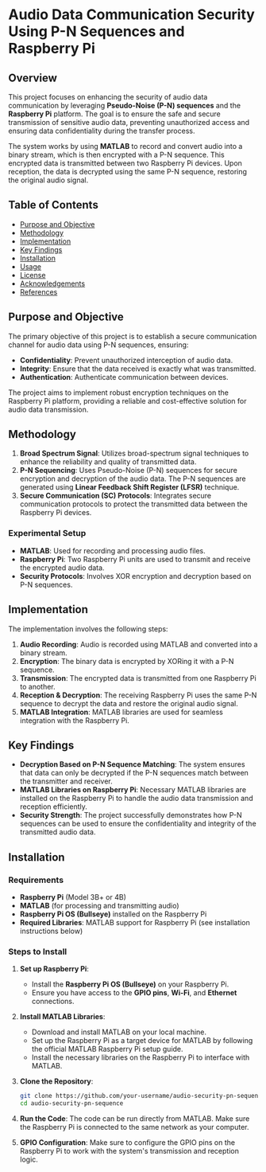 # Audio Data Communication Security Using P-N Sequences and Raspberry Pi

## Overview

This project focuses on enhancing the security of audio data communication by leveraging **Pseudo-Noise (P-N) sequences** and the **Raspberry Pi** platform. The goal is to ensure the safe and secure transmission of sensitive audio data, preventing unauthorized access and ensuring data confidentiality during the transfer process.

The system works by using **MATLAB** to record and convert audio into a binary stream, which is then encrypted with a P-N sequence. This encrypted data is transmitted between two Raspberry Pi devices. Upon reception, the data is decrypted using the same P-N sequence, restoring the original audio signal.

## Table of Contents

- [Purpose and Objective](#purpose-and-objective)
- [Methodology](#methodology)
- [Implementation](#implementation)
- [Key Findings](#key-findings)
- [Installation](#installation)
- [Usage](#usage)
- [License](#license)
- [Acknowledgements](#acknowledgements)
- [References](#references)

## Purpose and Objective

The primary objective of this project is to establish a secure communication channel for audio data using P-N sequences, ensuring:
- **Confidentiality**: Prevent unauthorized interception of audio data.
- **Integrity**: Ensure that the data received is exactly what was transmitted.
- **Authentication**: Authenticate communication between devices.

The project aims to implement robust encryption techniques on the Raspberry Pi platform, providing a reliable and cost-effective solution for audio data transmission.

## Methodology

1. **Broad Spectrum Signal**: Utilizes broad-spectrum signal techniques to enhance the reliability and quality of transmitted data.
2. **P-N Sequencing**: Uses Pseudo-Noise (P-N) sequences for secure encryption and decryption of the audio data. The P-N sequences are generated using **Linear Feedback Shift Register (LFSR)** technique.
3. **Secure Communication (SC) Protocols**: Integrates secure communication protocols to protect the transmitted data between the Raspberry Pi devices.

### Experimental Setup

- **MATLAB**: Used for recording and processing audio files.
- **Raspberry Pi**: Two Raspberry Pi units are used to transmit and receive the encrypted audio data.
- **Security Protocols**: Involves XOR encryption and decryption based on P-N sequences.

## Implementation

The implementation involves the following steps:
1. **Audio Recording**: Audio is recorded using MATLAB and converted into a binary stream.
2. **Encryption**: The binary data is encrypted by XORing it with a P-N sequence.
3. **Transmission**: The encrypted data is transmitted from one Raspberry Pi to another.
4. **Reception & Decryption**: The receiving Raspberry Pi uses the same P-N sequence to decrypt the data and restore the original audio signal.
5. **MATLAB Integration**: MATLAB libraries are used for seamless integration with the Raspberry Pi.

## Key Findings

- **Decryption Based on P-N Sequence Matching**: The system ensures that data can only be decrypted if the P-N sequences match between the transmitter and receiver.
- **MATLAB Libraries on Raspberry Pi**: Necessary MATLAB libraries are installed on the Raspberry Pi to handle the audio data transmission and reception efficiently.
- **Security Strength**: The project successfully demonstrates how P-N sequences can be used to ensure the confidentiality and integrity of the transmitted audio data.

## Installation

### Requirements
- **Raspberry Pi** (Model 3B+ or 4B)
- **MATLAB** (for processing and transmitting audio)
- **Raspberry Pi OS (Bullseye)** installed on the Raspberry Pi
- **Required Libraries**: MATLAB support for Raspberry Pi (see installation instructions below)

### Steps to Install

1. **Set up Raspberry Pi**:
   - Install the **Raspberry Pi OS (Bullseye)** on your Raspberry Pi.
   - Ensure you have access to the **GPIO pins**, **Wi-Fi**, and **Ethernet** connections.

2. **Install MATLAB Libraries**:
   - Download and install MATLAB on your local machine.
   - Set up the Raspberry Pi as a target device for MATLAB by following the official MATLAB Raspberry Pi setup guide.
   - Install the necessary libraries on the Raspberry Pi to interface with MATLAB.

3. **Clone the Repository**:
   ```bash
   git clone https://github.com/your-username/audio-security-pn-sequence.git
   cd audio-security-pn-sequence
   
4. **Run the Code**:
    The code can be run directly from MATLAB. Make sure the Raspberry Pi is connected to the same network as your computer.
   
5. **GPIO Configuration**:
   Make sure to configure the GPIO pins on the Raspberry Pi to work with the system's transmission and reception logic.
